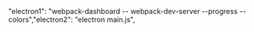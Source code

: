 "electron1": "webpack-dashboard -- webpack-dev-server --progress --colors","electron2": "electron main.js",